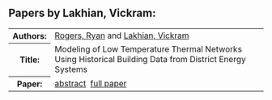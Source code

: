 <h2>Papers by Lakhian, Vickram:</h2>
<!-- Begin papers -->
<table>
<tr><th>Authors:</th><td>
<a href="../authors/author_203.html">Rogers, Ryan</a> and 
<a href="../authors/author_138.html">Lakhian, Vickram</a>
</td></tr>
<tr><th>Title:  </th><td>Modeling of Low Temperature Thermal Networks Using Historical Building Data from District Energy Systems</td></tr>
<tr><th>Paper:  </th><td><a href="../abstracts/Modelica2019abstract5A3.pdf">abstract</a>&nbsp;&nbsp;<a href="../papers/Modelica2019paper5A3.pdf">full paper</a></td></tr>
</table>
<br>
<!-- End papers -->